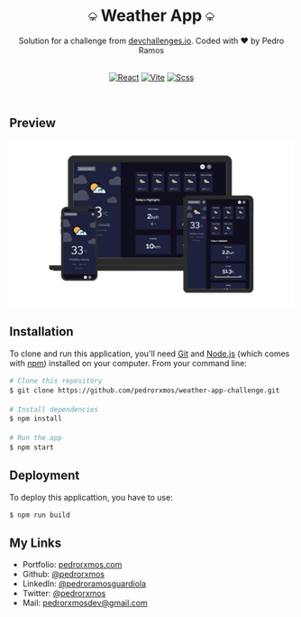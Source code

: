 <div align="center" valign="center">
  <h1 valign="center"> 
    <img src="./public/favicon-16x16.png" alt="icon"/>
    Weather App
    <img src="./public/favicon-16x16.png" alt="icon"/>
  </h1> 
  Solution for a challenge from  <a href="https://devchallenges.io/challenges/mM1UIenRhK808W8qmLWv" target="_blank">devchallenges.io</a>. Coded with ♥ by Pedro Ramos
  <br><br>

  [![React](https://img.shields.io/badge/React-f7f7f7?style=for-the-badge&logo=react)](https://es.react.dev/)
  [![Vite](https://img.shields.io/badge/Vite-f7f7f7?style=for-the-badge&logo=vite)](https://vitejs.dev/)
  [![Scss](https://img.shields.io/badge/Scss-f7f7f7?style=for-the-badge&logo=sass)](https://sass-lang.com/)

</div>
<br>

## Preview

![Preview](./public/preview.webp)


## Installation

<!-- Example: -->

To clone and run this application, you'll need [Git](https://git-scm.com) and [Node.js](https://nodejs.org/en/download/) (which comes with [npm](http://npmjs.com)) installed on your computer. From your command line:

```bash
# Clone this repository
$ git clone https://github.com/pedrorxmos/weather-app-challenge.git

# Install dependencies
$ npm install

# Run the app
$ npm start
```

## Deployment

To deploy this applicattion, you have to use:

```bash
$ npm run build
```

## My Links
- Portfolio: [pedrorxmos.com](https://pedrorxmos.com)
- Github: [@pedrorxmos](https://github.com/pedrorxmos)
- LinkedIn: [@pedroramosguardiola](https://linkedin.com/in/pedroramosguardiola)
- Twitter: [@pedrorxmos](https://twitter.com/pedrorxmos)
- Mail: [pedrorxmosdev@gmail.com](mailTo:pedrorxmosdev@gmail.com)